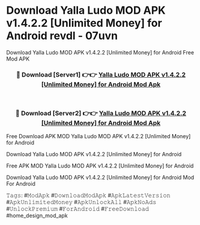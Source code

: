 # Download Yalla Ludo MOD APK v1.4.2.2 [Unlimited Money] for Android revdl - 07uvn
Download Yalla Ludo MOD APK v1.4.2.2 [Unlimited Money] for Android Free Mod APK

<div align="center">
<h3>🔴 Download [Server1] 👉👉 <a href="https://apk-comot.site?title=Yalla_Ludo_MOD_APK_v1.4.2.2_[Unlimited_Money]_for_Android">Yalla Ludo MOD APK v1.4.2.2 [Unlimited Money] for Android Mod Apk</a></h3><br>

<h3>🔴 Download [Server2] 👉👉 <a href="https://apk-comot.site?title=Yalla_Ludo_MOD_APK_v1.4.2.2_[Unlimited_Money]_for_Android">Yalla Ludo MOD APK v1.4.2.2 [Unlimited Money] for Android Mod Apk</a></h3>
</div>


Free Download APK MOD Yalla Ludo MOD APK v1.4.2.2 [Unlimited Money] for Android

Download Yalla Ludo MOD APK v1.4.2.2 [Unlimited Money] for Android 

Free APK MOD Yalla Ludo MOD APK v1.4.2.2 [Unlimited Money] for Android 

Download Yalla Ludo MOD APK v1.4.2.2 [Unlimited Money] for Android Mod For Android

𝚃𝚊𝚐𝚜: #𝙼𝚘𝚍𝙰𝚙𝚔 #𝙳𝚘𝚠𝚗𝚕𝚘𝚊𝚍𝙼𝚘𝚍𝙰𝚙𝚔 #𝙰𝚙𝚔𝙻𝚊𝚝𝚎𝚜𝚝𝚅𝚎𝚛𝚜𝚒𝚘𝚗 #𝙰𝚙𝚔𝚄𝚗𝚕𝚒𝚖𝚒𝚝𝚎𝚍𝙼𝚘𝚗𝚎𝚢 #𝙰𝚙𝚔𝚄𝚗𝚕𝚘𝚌𝚔𝙰𝚕𝚕 #𝙰𝚙𝚔𝙽𝚘𝙰𝚍𝚜 #𝚄𝚗𝚕𝚘𝚌𝚔𝙿𝚛𝚎𝚖𝚒𝚞𝚖 #𝙵𝚘𝚛𝙰𝚗𝚍𝚛𝚘𝚒𝚍 #𝙵𝚛𝚎𝚎𝙳𝚘𝚠𝚗𝚕𝚘𝚊𝚍 #home_design_mod_apk